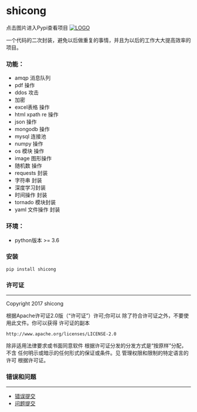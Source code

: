 shicong
===========
点击图片进入Pypi查看项目
[![LOGO]][PyPI]

一个代码的二次封装，避免以后做重复的事情，并且为以后的工作大大提高效率的项目。

### 功能：
- amqp 消息队列
- pdf 操作
- ddos 攻击
- 加密
- excel表格 操作
- html xpath re 操作
- json 操作
- mongodb 操作
- mysql 连接池
- numpy 操作
- os 模块 操作
- image 图形操作
- 随机数 操作
- requests 封装
- 字符串 封装
- 深度学习封装
- 时间操作 封装
- tornado 模块封装
- yaml 文件操作 封装

### 环境：
- python版本 >= 3.6

### 安装

    pip install shicong


### 许可证
-------

Copyright 2017 shicong


根据Apache许可证2.0版（“许可证”）许可;你可以
除了符合许可证之外，不要使用此文件。你可以获得
许可证的副本

    http://www.apache.org/licenses/LICENSE-2.0


除非适用法律要求或书面同意软件
根据许可证分发的分发方式是“按原样”分配，不含
任何明示或暗示的任何形式的保证或条件。见
管理权限和限制的特定语言的许可
根据许可证。

### 错误和问题
----------------

* [错误提交]
* [问题提交]

[PyPI]:              https://pypi.python.org/pypi/shicong
[LOGO]:              https://github.com/shi-cong/shicong/blob/master/docs/a50f4bfbfbedab64876212cdf136afc379311eae.jpg
[问题提交]:     https://github.com/shi-cong/shicong/issues?state=open
[错误提交]:   https://github.com/shi-cong/shicong/wiki/Troubleshooting